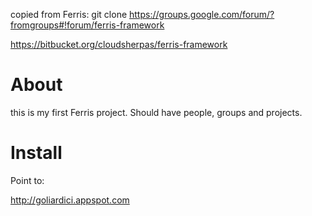 
copied from Ferris:
git clone https://groups.google.com/forum/?fromgroups#!forum/ferris-framework

https://bitbucket.org/cloudsherpas/ferris-framework

About
=====

this is my first Ferris project. Should have people, groups and projects.

Install
=======

Point to:

  http://goliardici.appspot.com
